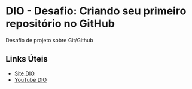 # DIO - Desafio: Criando seu primeiro repositório no GitHub
Desafio de projeto sobre Git/Github

## Links Úteis
- [Site DIO](https://www.dio.me/)
- [YouTube DIO](https://www.youtube.com/c/DigitalInnovationOne)
